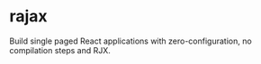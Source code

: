 # rajax
Build single paged React applications with zero-configuration, no compilation steps and RJX.
